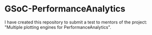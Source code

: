 # GSoC-PerformanceAnalytics
I have created this repository to submit a test to mentors of the project: "Multiple plotting engines for PerformanceAnalytics".
